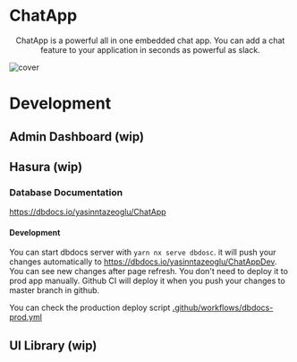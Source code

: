 # ChatApp

<p align="center">
ChatApp is a powerful all in one embedded chat app. You can add a chat feature to your application in seconds as powerful as slack.
</p>

![cover](https://user-images.githubusercontent.com/36041339/203687842-4df1d0c5-f2ea-4258-b164-54afa191a8eb.jpeg)

# Development

## Admin Dashboard (wip)

## Hasura (wip)

### Database Documentation

https://dbdocs.io/yasinntazeoglu/ChatApp

#### Development

You can start dbdocs server with `yarn nx serve dbdosc`. it will push your changes automatically to https://dbdocs.io/yasinntazeoglu/ChatAppDev. You can see new changes after page refresh. You don't need to deploy it to prod app manually. Github CI will deploy it when you push your changes to master branch in github.

You can check the production deploy script [.github/workflows/dbdocs-prod.yml](./.github/workflows/dbdocs-prod.yml)

## UI Library (wip)
